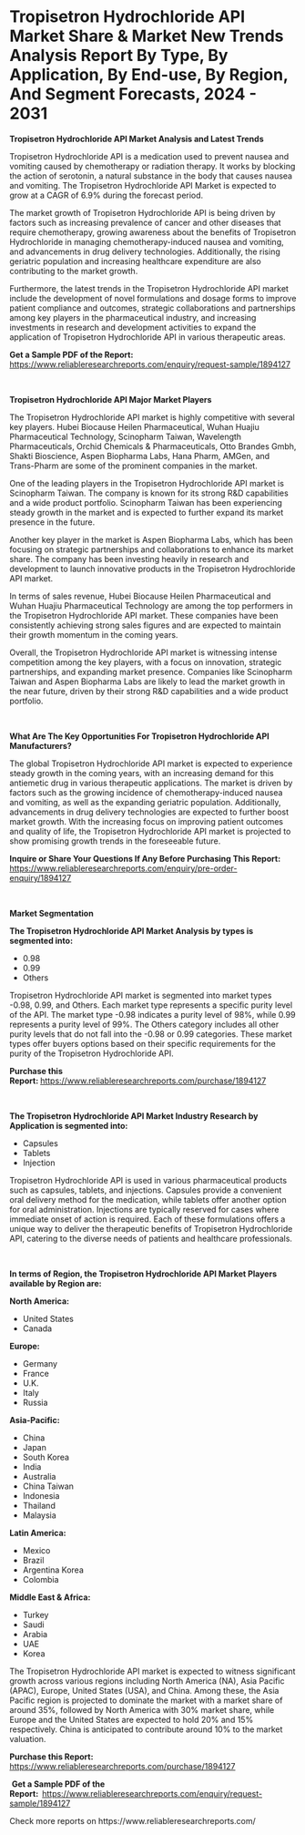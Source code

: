 <p><h1>Tropisetron Hydrochloride API Market Share & Market New Trends Analysis Report By Type, By Application, By End-use, By Region, And Segment Forecasts, 2024 - 2031</h1></p><p><strong>Tropisetron Hydrochloride API Market Analysis and Latest Trends</strong></p>
<p><p>Tropisetron Hydrochloride API is a medication used to prevent nausea and vomiting caused by chemotherapy or radiation therapy. It works by blocking the action of serotonin, a natural substance in the body that causes nausea and vomiting. The Tropisetron Hydrochloride API Market is expected to grow at a CAGR of 6.9% during the forecast period.</p><p>The market growth of Tropisetron Hydrochloride API is being driven by factors such as increasing prevalence of cancer and other diseases that require chemotherapy, growing awareness about the benefits of Tropisetron Hydrochloride in managing chemotherapy-induced nausea and vomiting, and advancements in drug delivery technologies. Additionally, the rising geriatric population and increasing healthcare expenditure are also contributing to the market growth.</p><p>Furthermore, the latest trends in the Tropisetron Hydrochloride API market include the development of novel formulations and dosage forms to improve patient compliance and outcomes, strategic collaborations and partnerships among key players in the pharmaceutical industry, and increasing investments in research and development activities to expand the application of Tropisetron Hydrochloride API in various therapeutic areas.</p></p>
<p><strong>Get a Sample PDF of the Report:&nbsp;</strong> <a href="https://www.reliableresearchreports.com/enquiry/request-sample/1894127">https://www.reliableresearchreports.com/enquiry/request-sample/1894127</a></p>
<p>&nbsp;</p>
<p><strong>Tropisetron Hydrochloride API Major Market Players</strong></p>
<p><p>The Tropisetron Hydrochloride API market is highly competitive with several key players. Hubei Biocause Heilen Pharmaceutical, Wuhan Huajiu Pharmaceutical Technology, Scinopharm Taiwan, Wavelength Pharmaceuticals, Orchid Chemicals & Pharmaceuticals, Otto Brandes Gmbh, Shakti Bioscience, Aspen Biopharma Labs, Hana Pharm, AMGen, and Trans-Pharm are some of the prominent companies in the market.</p><p>One of the leading players in the Tropisetron Hydrochloride API market is Scinopharm Taiwan. The company is known for its strong R&D capabilities and a wide product portfolio. Scinopharm Taiwan has been experiencing steady growth in the market and is expected to further expand its market presence in the future.</p><p>Another key player in the market is Aspen Biopharma Labs, which has been focusing on strategic partnerships and collaborations to enhance its market share. The company has been investing heavily in research and development to launch innovative products in the Tropisetron Hydrochloride API market.</p><p>In terms of sales revenue, Hubei Biocause Heilen Pharmaceutical and Wuhan Huajiu Pharmaceutical Technology are among the top performers in the Tropisetron Hydrochloride API market. These companies have been consistently achieving strong sales figures and are expected to maintain their growth momentum in the coming years.</p><p>Overall, the Tropisetron Hydrochloride API market is witnessing intense competition among the key players, with a focus on innovation, strategic partnerships, and expanding market presence. Companies like Scinopharm Taiwan and Aspen Biopharma Labs are likely to lead the market growth in the near future, driven by their strong R&D capabilities and a wide product portfolio.</p></p>
<p>&nbsp;</p>
<p><strong>What Are The Key Opportunities For Tropisetron Hydrochloride API Manufacturers?</strong></p>
<p><p>The global Tropisetron Hydrochloride API market is expected to experience steady growth in the coming years, with an increasing demand for this antiemetic drug in various therapeutic applications. The market is driven by factors such as the growing incidence of chemotherapy-induced nausea and vomiting, as well as the expanding geriatric population. Additionally, advancements in drug delivery technologies are expected to further boost market growth. With the increasing focus on improving patient outcomes and quality of life, the Tropisetron Hydrochloride API market is projected to show promising growth trends in the foreseeable future.</p></p>
<p><strong>Inquire or Share Your Questions If Any Before Purchasing This Report:</strong> <a href="https://www.reliableresearchreports.com/enquiry/pre-order-enquiry/1894127">https://www.reliableresearchreports.com/enquiry/pre-order-enquiry/1894127</a></p>
<p>&nbsp;</p>
<p><strong>Market Segmentation</strong></p>
<p><strong>The Tropisetron Hydrochloride API Market Analysis by types is segmented into:</strong></p>
<p><ul><li>0.98</li><li>0.99</li><li>Others</li></ul></p>
<p><p>Tropisetron Hydrochloride API market is segmented into market types -0.98, 0.99, and Others. Each market type represents a specific purity level of the API. The market type -0.98 indicates a purity level of 98%, while 0.99 represents a purity level of 99%. The Others category includes all other purity levels that do not fall into the -0.98 or 0.99 categories. These market types offer buyers options based on their specific requirements for the purity of the Tropisetron Hydrochloride API.</p></p>
<p><strong>Purchase this Report:&nbsp;</strong><a href="https://www.reliableresearchreports.com/purchase/1894127">https://www.reliableresearchreports.com/purchase/1894127</a></p>
<p>&nbsp;</p>
<p><strong>The Tropisetron Hydrochloride API Market Industry Research by Application is segmented into:</strong></p>
<p><ul><li>Capsules</li><li>Tablets</li><li>Injection</li></ul></p>
<p><p>Tropisetron Hydrochloride API is used in various pharmaceutical products such as capsules, tablets, and injections. Capsules provide a convenient oral delivery method for the medication, while tablets offer another option for oral administration. Injections are typically reserved for cases where immediate onset of action is required. Each of these formulations offers a unique way to deliver the therapeutic benefits of Tropisetron Hydrochloride API, catering to the diverse needs of patients and healthcare professionals.</p></p>
<p>&nbsp;</p>
<p><strong>In terms of Region, the Tropisetron Hydrochloride API Market Players available by Region are:</strong></p>
<p>
    <p> <strong> North America: </strong>
        <ul>
            <li>United States</li>
            <li>Canada</li>
        </ul>
        </p> 
    <p> <strong> Europe: </strong>
        <ul>
            <li>Germany</li>
            <li>France</li>
            <li>U.K.</li>
            <li>Italy</li>
            <li>Russia</li>
        </ul>
        </p> 
    <p> <strong> Asia-Pacific: </strong>
        <ul>
            <li>China</li>
            <li>Japan</li>
            <li>South Korea</li>
            <li>India</li>
            <li>Australia</li>
            <li>China Taiwan</li>
            <li>Indonesia</li>
            <li>Thailand</li>
            <li>Malaysia</li>
        </ul>
        </p> 
    <p> <strong> Latin America: </strong>
        <ul>
            <li>Mexico</li>
            <li>Brazil</li>
            <li>Argentina Korea</li>
            <li>Colombia</li>
        </ul>
        </p> 
    <p> <strong> Middle East & Africa: </strong>
        <ul>
            <li>Turkey</li>
            <li>Saudi</li>
            <li>Arabia</li>
            <li>UAE</li>
            <li>Korea</li>
        </ul>
    </p>
    </p>
<p><p>The Tropisetron Hydrochloride API market is expected to witness significant growth across various regions including North America (NA), Asia Pacific (APAC), Europe, United States (USA), and China. Among these, the Asia Pacific region is projected to dominate the market with a market share of around 35%, followed by North America with 30% market share, while Europe and the United States are expected to hold 20% and 15% respectively. China is anticipated to contribute around 10% to the market valuation.</p></p>
<p><strong>Purchase this Report: </strong><a href="https://www.reliableresearchreports.com/purchase/1894127">https://www.reliableresearchreports.com/purchase/1894127</a></p>
<p>&nbsp;<strong>Get a Sample PDF of the Report:&nbsp;&nbsp;</strong><a href="https://www.reliableresearchreports.com/enquiry/request-sample/1894127">https://www.reliableresearchreports.com/enquiry/request-sample/1894127</a></p>
<p><strong></strong></p>
<p>Check more reports on https://www.reliableresearchreports.com/</p>